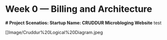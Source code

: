 # Week 0 — Billing and Architecture

**# Project Scenatios:
Startup Name: CRUDDUR
Microbloging Website**
test


[]Image/Cruddur%20Logical%20Diagram.jpeg
